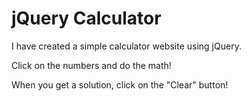 # jQuery Calculator

I have created a simple calculator website using jQuery. 

Click on the numbers and do the math!

When you get a solution, click on the "Clear" button!
